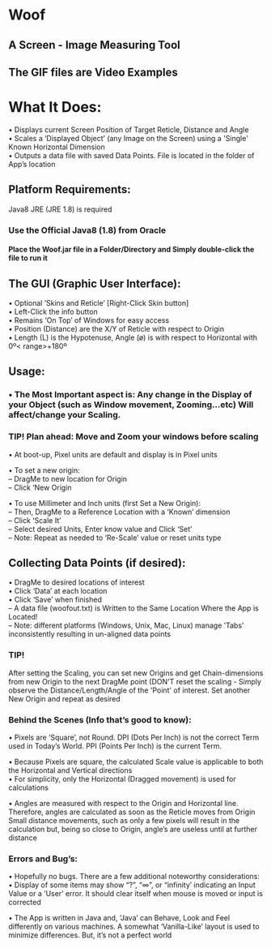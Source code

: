 # Woof
## A Screen - Image Measuring Tool

## The GIF files are Video Examples

# What It Does:

• Displays current Screen Position of Target Reticle, Distance and Angle  
• Scales a ‘Displayed Object’ (any Image on the Screen) using a 'Single' Known Horizontal Dimension  
• Outputs a data file with saved Data Points. File is located in the folder of App’s location  

## Platform Requirements:
Java8 JRE (JRE 1.8) is required

### Use the Official Java8 (1.8) from Oracle

#### Place the Woof.jar file in a Folder/Directory and Simply double-click the file to run it

## The GUI (Graphic User Interface):
• Optional ’Skins and Reticle’ [Right-Click Skin button]  
• Left-Click the info button  
• Remains ‘On Top’ of Windows for easy access  
• Position (Distance) are the X/Y of Reticle with respect to Origin  
• Length (L) is the Hypotenuse, Angle (ø) is with respect to Horizontal with 0º< range>+180º  

## Usage:
### • The Most Important aspect is: Any change in the Display of your Object (such as Window movement, Zooming…etc) Will affect/change your Scaling.
### TIP! Plan ahead: Move and Zoom your windows before scaling
• At boot-up, Pixel units are default and display is in Pixel units

• To set a new origin:  
  – DragMe to new location for Origin  
  – Click ‘New Origin  

• To use Millimeter and Inch units (first Set a New Origin):  
  – Then, DragMe to a Reference Location with a ‘Known’ dimension  
  – Click ‘Scale It’  
  – Select desired Units, Enter know value and Click ‘Set’  
  – Note: Repeat as needed to ‘Re-Scale’ value or reset units type  

## Collecting Data Points (if desired):  
• DragMe to desired locations of interest  
• Click ‘Data’ at each location  
• Click ‘Save’ when finished  
  – A data file (woofout.txt) is Written to the Same Location Where the App is Located!  
  – Note: different platforms (Windows, Unix, Mac, Linux) manage ’Tabs’ inconsistently resulting in un-aligned data points  

### TIP! 
After setting the Scaling, you can set new Origins and get Chain-dimensions from new Origin to the next DragMe point (DON'T reset the scaling - Simply observe the Distance/Length/Angle of the 'Point' of interest. Set another New Origin and repeat as desired

### Behind the Scenes (Info that’s good to know):
• Pixels are ‘Square’, not Round. DPI (Dots Per Inch) is not the correct Term used in Today’s World. PPI (Points Per Inch) is the current Term.

• Because Pixels are square, the calculated Scale value is applicable to both the Horizontal and Vertical directions  
• For simplicity, only the Horizontal (Dragged movement) is used for calculations  

• Angles are measured with respect to the Origin and Horizontal line. Therefore, angles are calculated as soon as the Reticle moves from Origin  
Small distance movements, such as only a few pixels will result in the calculation but, being so close to Origin, angle’s are useless until at further distance

### Errors and Bug’s:

• Hopefully no bugs. There are a few additional noteworthy considerations:  
• Display of some items may show “?”, “∞”, or “infinity’ indicating an Input Value or a ‘User’ error. It should clear itself when mouse is moved or input is corrected  

• The App is written in Java and, ‘Java’ can Behave, Look and Feel differently on various machines. A somewhat ‘Vanilla-Like’ layout is used to minimize differences. But, it’s not a perfect world  
